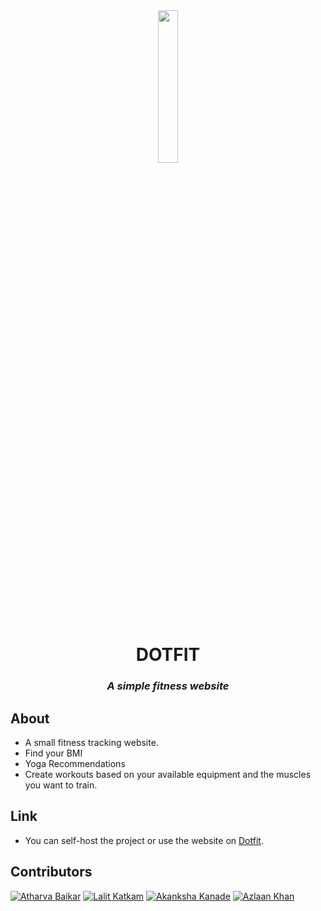 <div align="center">
<img src="https://github.com/DarkGuardian641/Dot-Fit/blob/main/assets/img/logo-nav.png" width=25% height=25% />
<h1>DOTFIT</h1>
<h3><em> A simple fitness website</em></h3>
</div>

## About

- A small fitness tracking website.
- Find your BMI
- Yoga Recommendations
- Create workouts based on your available equipment and the muscles you want to train.

## Link

- You can self-host the project or use the website on [Dotfit]().

## Contributors

[![Atharva Baikar](<img src=DarkGuardian641/Dot-Fit/blob/main/at.jpg width 20>)](https://github.com/DarkGuardian641)
[![Lalit Katkam](https://github.com/DarkGuardian641/Dot-Fit/blob/main/lalit.png)](https://github.com/LalitK26)
[![Akanksha Kanade](https://github.com/DarkGuardian641/Dot-Fit/blob/main/ak.png)](https://github.com/wish3233)
[![Azlaan Khan](https://github.com/DarkGuardian641/Dot-Fit/blob/main/ak.png)](https://github.com/DarkGuardian641)
